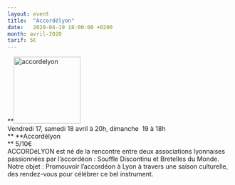 ```yaml
---
layout: event
title:  "Accordélyon"
date:   2020-04-19 18:00:00 +0200
month: avril-2020
tarif: 5€
---
```

**<img class=" size-thumbnail wp-image-6063 alignleft" src="http://localhost/wpagendarts/wp-content/uploads/2019/02/accordelyon.jpg?w=150" alt="accordelyon" width="150" height="150" srcset="http://localhost/wpagendarts/wp-content/uploads/2019/02/accordelyon.jpg 500w, http://localhost/wpagendarts/wp-content/uploads/2019/02/accordelyon-300x300.jpg 300w, http://localhost/wpagendarts/wp-content/uploads/2019/02/accordelyon-150x150.jpg 150w" sizes="(max-width: 150px) 100vw, 150px" />  
Vendredi 17, samedi 18 avril à 20h, dimanche  19 à 18h  
** **Accordélyon  
** <span style="font-weight:400;">5/10€<br /> </span><span style="font-weight:400;">ACCORDéLYON est né de la rencontre entre deux associations lyonnaises passionnées par l’accordéon : Souffle Discontinu et Bretelles du Monde. Notre objet : Promouvoir l’accordéon à Lyon à travers une saison culturelle, des rendez-vous pour célébrer ce bel instrument.</span>